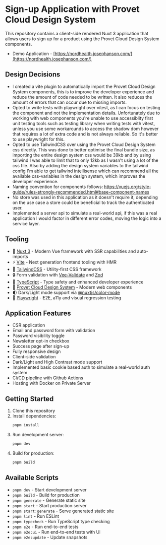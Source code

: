 # Sign-up Application with Provet Cloud Design System

This repository contains a client-side rendered Nuxt 3 application that allows users to sign up for a product using the Provet Cloud Design System components.

- Demo Application - [https://nordhealth.josephanson.com/](https://nordhealth.josephanson.com/)

## Design Decisions

- I created a vite plugin to automatically import the Provet Cloud Design System components, this is to improve the developer experience and reduce the amount of code needed to be written. It also reduces the amount of errors that can occur due to missing imports.
- Opted to write tests with playwright over vitest, as I can focus on testing the component and not the implementation details. Unfortunately due to working with web components you're unable to use accessiblity first unit testing tools such as testing library when writing tests with vitest, unless you use some workarounds to access the shadow dom however that requires a lot of extra code and is not always reliable. So it's better to use playwright for this.
- Opted to use TailwindCSS over using the Provet Cloud Design System css directly. This was done to better optimise the final bundle size, as importing the entire design system css would be 39kb and by using tailwind I was able to limit that to only 12kb as I wasn't using a lot of the css file. Also by adding the design system variables to the tailwind config I'm able to get tailwind intellisense which can recommend all the available css-variables in the design system, which improves the developer experience.
- Naming convention for components follows: https://vuejs.org/style-guide/rules-strongly-recommended.html#base-component-names
- No store was used in this application as it doesn't require it, depending on the use case a store could be beneficial to track the authenticated user.
- Implemented a server api to simulate a real-world api, if this was a real application I would factor in different error codes, moving the logic into a service layer.

## Tooling

- 💚 [Nuxt 3](https://nuxt.com/) - Modern Vue framework with SSR capabilities and auto-imports
- ⚡️ [Vite](https://vitejs.dev/) - Next generation frontend tooling with HMR
- 🎨 [TailwindCSS](https://tailwindcss.com/) - Utility-first CSS framework
- 🔒 Form validation with [Vee-Validate](https://vee-validate.logaretm.com/v4/) and [Zod](https://zod.dev/)
- 🎯 [TypeScript](https://www.typescriptlang.org/) - Type safety and enhanced developer experience
- 🎁 [Provet Cloud Design System](https://provetcloud.design/) - Modern web components
- 🌓 Dark/Light mode support via [@nuxtjs/color-mode](https://color-mode.nuxtjs.org/)
- 📸 [Playwright](https://playwright.dev/) - E2E, a11y and visual regression testing

## Application Features

- CSR application
- Email and password form with validation
- Password visibility toggle
- Newsletter opt-in checkbox
- Success page after sign-up
- Fully responsive design
- Client-side validation
- Dark/Light and High Contrast mode support
- Implemented basic cookie based auth to simulate a real-world auth system
- CI/CD pipeline with Github Actions
- Hosting with Docker on Private Server

## Getting Started

1. Clone this repository
2. Install dependencies:
   ```bash
   pnpm install
   ```
3. Run development server:
   ```bash
   pnpm dev
   ```
4. Build for production:
   ```bash
   pnpm build
   ```

## Available Scripts

- `pnpm dev` - Start development server
- `pnpm build` - Build for production
- `pnpm generate` - Generate static site
- `pnpm start` - Start production server
- `pnpm start:generate` - Serve generated static site
- `pnpm lint` - Run ESLint
- `pnpm typecheck` - Run TypeScript type checking
- `pnpm e2e` - Run end-to-end tests
- `pnpm e2e:ui` - Run end-to-end tests with UI
- `pnpm e2e:update` - Update snapshots
